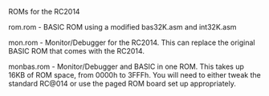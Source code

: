 ROMs for the RC2014
<p>
rom.rom - BASIC ROM using a modified bas32K.asm and int32K.asm
<p>
mon.rom - Monitor/Debugger for the RC2014. This can replace the original BASIC ROM that comes with the RC2014. 
<p>
monbas.rom - Monitor/Debugger and BASIC in one ROM. This takes up 16KB of ROM space, from 0000h to 3FFFh. You will need to either tweak the standard RC@014 or use the paged ROM board set up appropriately.

